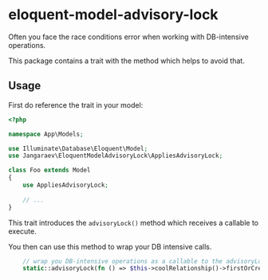 # eloquent-model-advisory-lock

Often you face the race conditions error when working with DB-intensive
operations.

This package contains a trait with the method which helps to avoid that.

## Usage

First do reference the trait in your model:

```php
<?php

namespace App\Models;

use Illuminate\Database\Eloquent\Model;
use Jangaraev\EloquentModelAdvisoryLock\AppliesAdvisoryLock;

class Foo extends Model
{
    use AppliesAdvisoryLock;
    
    // ...
}
```

This trait introduces the `advisoryLock()` method which receives
a callable to execute.

You then can use this method to wrap your DB intensive calls.

```php
    // wrap you DB-intensive operations as a callable to the advisoryLock call
    static::advisoryLock(fn () => $this->coolRelationship()->firstOrCreate());
```